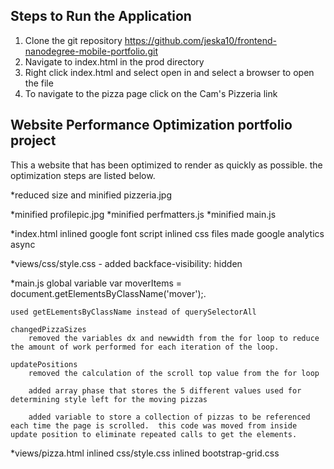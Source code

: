 
## Steps to Run the Application ##

1. Clone the git repository https://github.com/jeska10/frontend-nanodegree-mobile-portfolio.git
2. Navigate to index.html in the prod directory 
3. Right click index.html and select open in and select a browser to open the file
4. To navigate to the pizza page click on the Cam's Pizzeria link



## Website Performance Optimization portfolio project

This a website that has been optimized to render as quickly as possible. the optimization steps are listed below.

*reduced size and minified pizzeria.jpg

*minified profilepic.jpg
*minified perfmatters.js
*minified main.js

*index.html 
	inlined google font script
	inlined css files
	made google analytics async

*views/css/style.css - added backface-visibility: hidden

*main.js
	global variable var moverItems = document.getElementsByClassName('mover');. 	
	
	used getELementsByClassName instead of querySelectorAll

	changedPizzaSizes
		removed the variables dx and newwidth from the for loop to reduce the amount of work performed for each iteration of the loop.

	updatePositions 
		removed the calculation of the scroll top value from the for loop
	
		added array phase that stores the 5 different values used for determining style left for the moving pizzas

		added variable to store a collection of pizzas to be referenced each time the page is scrolled.  this code was moved from inside update position to eliminate repeated calls to get the elements.

*views/pizza.html
	inlined css/style.css
	inlined bootstrap-grid.css

